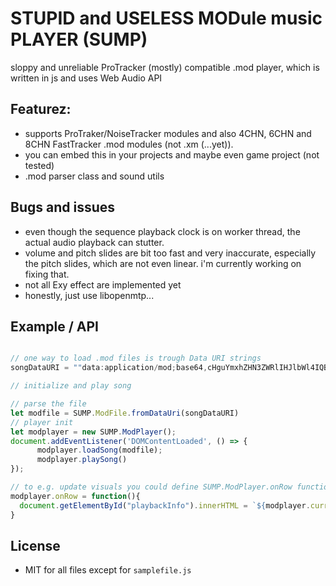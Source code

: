 # STUPID and USELESS MODule music PLAYER (SUMP)
sloppy and unreliable ProTracker (mostly) compatible .mod player, which is written in js and uses Web Audio API
## Featurez:
* supports ProTraker/NoiseTracker modules and also 4CHN, 6CHN and 8CHN FastTracker .mod modules (not .xm (...yet)).
* you can embed this in your projects and maybe even game project (not tested)
* .mod parser class and sound utils
## Bugs and issues
* even though the sequence playback clock is on worker thread, the actual audio playback can stutter.
* volume and pitch slides are bit too fast and very inaccurate, especially the pitch slides, which are not even linear. i'm currently working on fixing that.
* not all Exy effect are implemented yet
* honestly, just use libopenmtp...
## Example / API
```js

// one way to load .mod files is trough Data URI strings
songDataURI = ""data:application/mod;base64,cHguYmxhZHN3ZWRlIHJlbWl4IQBTVC0x...";

// initialize and play song

// parse the file
let modfile = SUMP.ModFile.fromDataUri(songDataURI)
// player init
let modplayer = new SUMP.ModPlayer();
document.addEventListener('DOMContentLoaded', () => {
      modplayer.loadSong(modfile);
      modplayer.playSong()
});

// to e.g. update visuals you could define SUMP.ModPlayer.onRow function
modplayer.onRow = function(){
  document.getElementById("playbackInfo").innerHTML = `${modplayer.currentPosition}:${modplayer.currentRow} `
}
```
## License
* MIT for all files except for `samplefile.js`
